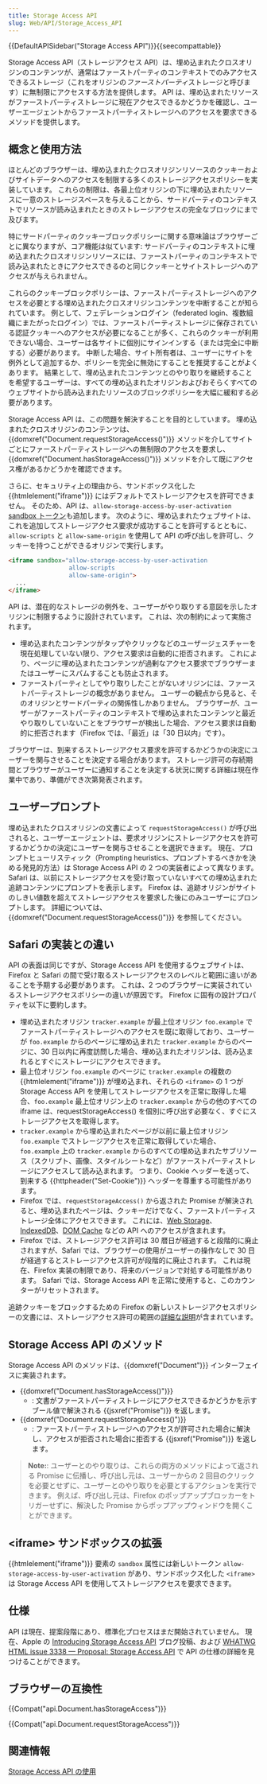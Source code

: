 ```yaml
---
title: Storage Access API
slug: Web/API/Storage_Access_API
---
```

{{DefaultAPISidebar("Storage Access API")}}{{seecompattable}}

Storage Access API（ストレージアクセス API）は、埋め込まれたクロスオリジンのコンテンツが、通常はファーストパーティのコンテキストでのみアクセスできるストレージ（これをオリジンの*ファーストパーティ*ストレージと呼びます）に無制限にアクセスする方法を提供します。 API は、埋め込まれたリソースがファーストパーティストレージに現在アクセスできるかどうかを確認し、ユーザーエージェントからファーストパーティストレージへのアクセスを要求できるメソッドを提供します。

## 概念と使用方法

ほとんどのブラウザーは、埋め込まれたクロスオリジンリソースのクッキーおよびサイトデータへのアクセスを制限する多くのストレージアクセスポリシーを実装しています。 これらの制限は、各最上位オリジンの下に埋め込まれたリソースに一意のストレージスペースを与えることから、サードパーティのコンテキストでリソースが読み込まれたときのストレージアクセスの完全なブロックにまで及びます。

特にサードパーティのクッキーブロックポリシーに関する意味論はブラウザーごとに異なりますが、コア機能は似ています: サードパーティのコンテキストに埋め込まれたクロスオリジンリソースには、ファーストパーティのコンテキストで読み込まれたときにアクセスできるのと同じクッキーとサイトストレージへのアクセスが与えられません。

これらのクッキーブロックポリシーは、ファーストパーティストレージへのアクセスを必要とする埋め込まれたクロスオリジンコンテンツを中断することが知られています。 例として、フェデレーションログイン（federated login、複数組織にまたがったログイン）では、ファーストパーティストレージに保存されている認証クッキーへのアクセスが必要になることが多く、これらのクッキーが利用できない場合、ユーザーは各サイトに個別にサインインする（または完全に中断する）必要があります。 中断した場合、サイト所有者は、ユーザーにサイトを例外として追加するか、ポリシーを完全に無効にすることを推奨することがよくあります。 結果として、埋め込まれたコンテンツとのやり取りを継続することを希望するユーザーは、すべての埋め込まれたオリジンおよびおそらくすべてのウェブサイトから読み込まれたリソースのブロックポリシーを大幅に緩和する必要があります。

Storage Access API は、この問題を解決することを目的としています。 埋め込まれたクロスオリジンのコンテンツは、{{domxref("Document.requestStorageAccess()")}} メソッドを介してサイトごとにファーストパーティストレージへの無制限のアクセスを要求し、{{domxref("Document.hasStorageAccess()")}} メソッドを介して既にアクセス権があるかどうかを確認できます。

さらに、セキュリティ上の理由から、サンドボックス化した {{htmlelement("iframe")}} にはデフォルトでストレージアクセスを許可できません。 そのため、API は、`allow-storage-access-by-user-activation` [sandbox トークン](/ja/docs/Web/HTML/Element/iframe#attr-sandbox)も追加します。 次のように、埋め込まれたウェブサイトは、これを追加してストレージアクセス要求が成功することを許可するとともに、`allow-scripts` と `allow-same-origin` を使用して API の呼び出しを許可し、クッキーを持つことができるオリジンで実行します。

```html
<iframe sandbox="allow-storage-access-by-user-activation
                 allow-scripts
                 allow-same-origin">
  ...
</iframe>
```

API は、潜在的なストレージの例外を、ユーザーがやり取りする意図を示したオリジンに制限するように設計されています。 これは、次の制約によって実施されます。

- 埋め込まれたコンテンツがタップやクリックなどのユーザージェスチャーを現在処理していない限り、アクセス要求は自動的に拒否されます。 これにより、ページに埋め込まれたコンテンツが過剰なアクセス要求でブラウザーまたはユーザーにスパムすることも防止されます。
- ファーストパーティとしてやり取りしたことがないオリジンには、ファーストパーティストレージの概念がありません。 ユーザーの観点から見ると、そのオリジンとサードパーティの関係性しかありません。 ブラウザーが、ユーザーがファーストパーティのコンテキストで埋め込まれたコンテンツと最近やり取りしていないことをブラウザーが検出した場合、アクセス要求は自動的に拒否されます（Firefox では、「最近」は「30 日以内」です）。

ブラウザーは、到来するストレージアクセス要求を許可するかどうかの決定にユーザーを関与させることを決定する場合があります。 ストレージ許可の存続期間とブラウザーがユーザーに通知することを決定する状況に関する詳細は現在作業中であり、準備ができ次第発表されます。

## ユーザープロンプト

埋め込まれたクロスオリジンの文書によって `requestStorageAccess()` が呼び出されると、ユーザーエージェントは、要求オリジンにストレージアクセスを許可するかどうかの決定にユーザーを関与させることを選択できます。 現在、プロンプトヒューリスティック（Prompting heuristics、プロンプトするべきかを決める発見的方法）は Storage Access API の 2 つの実装者によって異なります。 Safari は、以前にストレージアクセスを受け取っていないすべての埋め込まれた追跡コンテンツにプロンプトを表示します。 Firefox は、追跡オリジンがサイトのしきい値数を超えてストレージアクセスを要求した後にのみユーザーにプロンプトします。 詳細については、{{domxref("Document.requestStorageAccess()")}} を参照してください。

## Safari の実装との違い

API の表面は同じですが、Storage Access API を使用するウェブサイトは、Firefox と Safari の間で受け取るストレージアクセスのレベルと範囲に違いがあることを予期する必要があります。 これは、2 つのブラウザーに実装されているストレージアクセスポリシーの違いが原因です。 Firefox に固有の設計プロパティを以下に要約します。

- 埋め込まれたオリジン `tracker.example` が最上位オリジン `foo.example` でファーストパーティストレージへのアクセスを既に取得しており、ユーザーが `foo.example` からのページに埋め込まれた `tracker.example` からのページに、30 日以内に再度訪問した場合、埋め込まれたオリジンは、読み込まれるとすぐにストレージにアクセスできます。
- 最上位オリジン `foo.example` のページに `tracker.example` の複数の {{htmlelement("iframe")}} が埋め込まれ、それらの `<iframe>` の 1 つが Storage Access API を使用してストレージアクセスを正常に取得した場合、`foo.example` 最上位オリジン上の `tracker.example` からの他のすべての iframe は、requestStorageAccess() を個別に呼び出す必要なく、すぐにストレージアクセスを取得します。
- `tracker.example` から埋め込まれたページが以前に最上位オリジン `foo.example` でストレージアクセスを正常に取得していた場合、`foo.example` 上の `tracker.example` からのすべての埋め込まれたサブリソース（スクリプト、画像、スタイルシートなど）がファーストパーティストレージにアクセスして読み込まれます。 つまり、Cookie ヘッダーを送って、到来する {{httpheader("Set-Cookie")}} ヘッダーを尊重する可能性があります。
- Firefox では、`requestStorageAccess()` から返された Promise が解決されると、埋め込まれたページは、クッキーだけでなく、ファーストパーティストレージ全体にアクセスできます。 これには、[Web Storage](/ja/docs/Web/API/Web_Storage_API)、[IndexedDB](/ja/docs/Web/API/IndexedDB_API)、[DOM Cache](/ja/docs/Web/API/Cache) などの API へのアクセスが含まれます。
- Firefox では、ストレージアクセス許可は 30 暦日が経過すると段階的に廃止されますが、Safari では、ブラウザーの使用がユーザーの操作なしで 30 日が経過するとストレージアクセス許可が段階的に廃止されます。 これは現在、Firefox 実装の制限であり、将来のバージョンで対処する可能性があります。 Safari では、Storage Access API を正常に使用すると、このカウンターがリセットされます。

追跡クッキーをブロックするための Firefox の新しいストレージアクセスポリシーの文書には、ストレージアクセス許可の範囲の[詳細な説明](/ja/docs/Mozilla/Firefox/Privacy/Storage_access_policy#Storage_access_grants)が含まれています。

## Storage Access API のメソッド

Storage Access API のメソッドは、{{domxref("Document")}} インターフェイスに実装されます。

- {{domxref("Document.hasStorageAccess()")}}
  - : 文書がファーストパーティストレージにアクセスできるかどうかを示すブール値で解決される {{jsxref("Promise")}} を返します。
- {{domxref("Document.requestStorageAccess()")}}
  - : ファーストパーティストレージへのアクセスが許可された場合に解決し、アクセスが拒否された場合に拒否する {{jsxref("Promise")}} を返します。

> **Note:**: ユーザーとのやり取りは、これらの両方のメソッドによって返される Promise に伝播し、呼び出し元は、ユーザーからの 2 回目のクリックを必要とせずに、ユーザーとのやり取りを必要とするアクションを実行できます。 例えば、呼び出し元は、Firefox のポップアップブロッカーをトリガーせずに、解決した Promise からポップアップウィンドウを開くことができます。

## \<iframe> サンドボックスの拡張

{{htmlelement("iframe")}} 要素の `sandbox` 属性には新しいトークン `allow-storage-access-by-user-activation` があり、サンドボックス化した `<iframe>` は Storage Access API を使用してストレージアクセスを要求できます。

## 仕様

API は現在、提案段階にあり、標準化プロセスはまだ開始されていません。 現在、Apple の [Introducing Storage Access API](https://webkit.org/blog/8124/introducing-storage-access-api/) ブログ投稿、および [WHATWG HTML issue 3338 — Proposal: Storage Access API](https://github.com/whatwg/html/issues/3338) で API の仕様の詳細を見つけることができます。

## ブラウザーの互換性

{{Compat("api.Document.hasStorageAccess")}}

{{Compat("api.Document.requestStorageAccess")}}

## 関連情報

[Storage Access API の使用](/ja/docs/Web/API/Storage_Access_API/Using)
